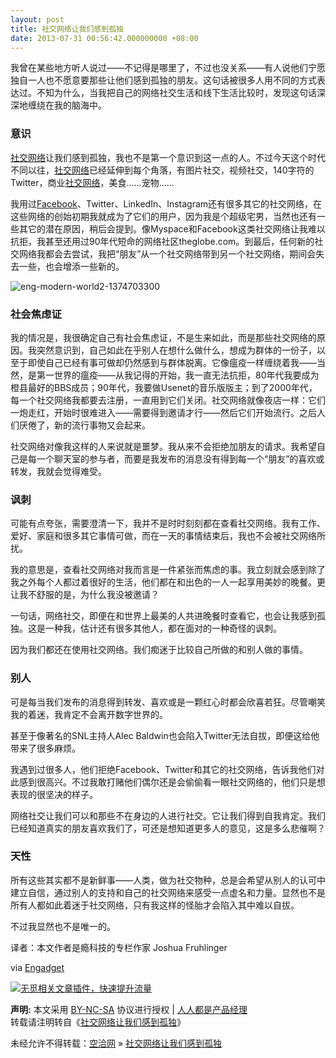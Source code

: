 ```yaml
---
layout: post
title: 社交网络让我们感到孤独
date: 2013-07-31 00:56:42.000000000 +08:00
---
```


我曾在某些地方听人说过——不记得是哪里了，不过也没关系——有人说他们宁愿独自一人也不愿意要那些让他们感到孤独的朋友。这句话被很多人用不同的方式表达过。不知为什么，当我把自己的网络社交生活和线下生活比较时，发现这句话深深地缠绕在我的脑海中。

### 意识

<span class="wp_keywordlink_affiliate">[社交网络](http://www.woshipm.com/tag/%E7%A4%BE%E4%BA%A4%E7%BD%91%E7%BB%9C "查看 社交网络 中的全部文章")</span>让我们感到孤独，我也不是第一个意识到这一点的人。不过今天这个时代不同以往，<span class="wp_keywordlink_affiliate">[社交网络](http://www.woshipm.com/tag/%E7%A4%BE%E4%BA%A4%E7%BD%91%E7%BB%9C "查看 社交网络 中的全部文章")</span>已经延伸到每个角落，有图片社交，视频社交，140字符的Twitter，商业<span class="wp_keywordlink_affiliate">[社交网络](http://www.woshipm.com/tag/%E7%A4%BE%E4%BA%A4%E7%BD%91%E7%BB%9C "查看 社交网络 中的全部文章")</span>，美食……宠物……

我用过<span class="wp_keywordlink_affiliate">[Facebook](http://www.woshipm.com/tag/facebook "Facebook")</span>、Twitter、LinkedIn、Instagram还有很多其它的社交网络，在这些网络的创始初期我就成为了它们的用户，因为我是个超级宅男，当然也还有一些其它的潜在原因，稍后会提到。像Myspace和Facebook这类社交网络让我难以抗拒，我甚至还用过90年代短命的网络社区theglobe.com。到最后，任何新的社交网络我都会去尝试，我把“朋友”从一个社交网络带到另一个社交网络，期间会失去一些，也会增添一些新的。

![eng-modern-world2-1374703300](http://www.woshipm.com/wp-content/uploads/2013/07/ef950f383d6b9a1b7b6759468ddfea3c.jpg "eng-modern-world2-1374703300")

### 社会焦虑证

我的情况是，我很确定自己有社会焦虑证，不是生来如此，而是那些社交网络的原因。我突然意识到，自己如此在乎别人在想什么做什么，想成为群体的一份子，以至于即使自己已经有事可做却仍然感到与群体脱离。它像瘟疫一样缠绕着我——当然，是第一世界的瘟疫——从我记得的开始，我一直无法抗拒，80年代我要成为橙县最好的BBS成员；90年代，我要做Usenet的音乐版版主；到了2000年代，每一个社交网络我都要去注册，一直用到它们关闭。社交网络就像夜店一样：它们一炮走红，开始时很难进入——需要得到邀请才行——然后它们开始流行。之后人们厌倦了，新的流行事物又会起来。

社交网络对像我这样的人来说就是噩梦。我从来不会拒绝加朋友的请求。我希望自己是每一个聊天室的参与者，而要是我发布的消息没有得到每一个“朋友”的喜欢或转发，我就会觉得难受。

### 讽刺

可能有点夸张，需要澄清一下，我并不是时时刻刻都在查看社交网络。我有工作、爱好、家庭和很多其它事情可做，而在一天的事情结束后，我也不会被社交网络所扰。

我的意思是，查看社交网络对我而言是一件紧张而焦虑的事。我立刻就会感到除了我之外每个人都过着很好的生活，他们都在和出色的一人一起享用美妙的晚餐。更让我不舒服的是，为什么我没被邀请？

一句话，网络社交，即便在和世界上最美的人共进晚餐时查看它，也会让我感到孤独。这是一种我，估计还有很多其他人，都在面对的一种奇怪的讽刺。

因为我们都还在使用社交网络。我们痴迷于比较自己所做的和别人做的事情。

### 别人

可是每当我们发布的消息得到转发、喜欢或是一颗红心时都会欣喜若狂。尽管嘲笑我的着迷，我肯定不会离开数字世界的。

甚至于像著名的SNL主持人Alec Baldwin也会陷入Twitter无法自拔，即便这给他带来了很多麻烦。

我遇到过很多人，他们拒绝Facebook、Twitter和其它的社交网络，告诉我他们对此感到很高兴。不过我敢打赌他们偶尔还是会偷偷看一眼社交网络的，他们只是想表现的很坚决的样子。

网络社交让我们可以和那些不在身边的人进行社交。它让我们得到自我肯定。我们已经知道真实的朋友喜欢我们了，可还是想知道更多人的意见，这是多么悲催啊？

### 天性

所有这些其实都不是新鲜事——人类，做为社交物种，总是会希望从别人的认可中建立自信，通过别人的支持和自己的社交网络来感受一点虚名和力量。显然也不是所有人都如此着迷于社交网络，只有我这样的怪胎才会陷入其中难以自拔。

不过我显然也不是唯一的。

译者：本文作者是瘾科技的专栏作家 Joshua Fruhlinger

via [Engadget](http://www.engadget.com/2013/07/25/social-networking-makes-us-feel-alone/)

[![无觅相关文章插件，快速提升流量](http://static.wumii.cn/images/pixel.png)](http://www.wumii.com/widget/relatedItems)

<span style="font-weight:bold">声明:</span> 本文采用 [BY-NC-SA](http://creativecommons.org/licenses/by-nc-sa/3.0/ "署名-非商业性使用-相同方式共享") 协议进行授权 | [人人都是产品经理](http://www.woshipm.com/)  
转载请注明转自《[社交网络让我们感到孤独](http://www.woshipm.com/market/36408.html "社交网络让我们感到孤独")》

未经允许不得转载：[空洽网](http://kongqia.com) » [社交网络让我们感到孤独](http://kongqia.com/17116.html)


